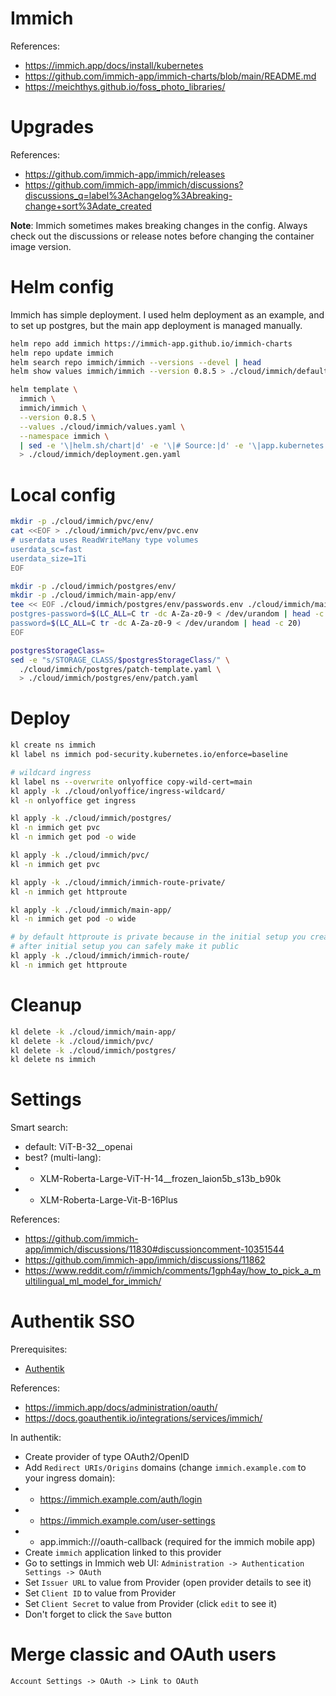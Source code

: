 
# Immich

References:
- https://immich.app/docs/install/kubernetes
- https://github.com/immich-app/immich-charts/blob/main/README.md
- https://meichthys.github.io/foss_photo_libraries/

# Upgrades

References:
- https://github.com/immich-app/immich/releases
- https://github.com/immich-app/immich/discussions?discussions_q=label%3Achangelog%3Abreaking-change+sort%3Adate_created

**Note**: Immich sometimes makes breaking changes in the config.
Always check out the discussions or release notes before changing the container image version.

# Helm config

Immich has simple deployment.
I used helm deployment as an example, and to set up postgres,
but the main app deployment is managed manually.

```bash
helm repo add immich https://immich-app.github.io/immich-charts
helm repo update immich
helm search repo immich/immich --versions --devel | head
helm show values immich/immich --version 0.8.5 > ./cloud/immich/default-values.yaml
```

```bash
helm template \
  immich \
  immich/immich \
  --version 0.8.5 \
  --values ./cloud/immich/values.yaml \
  --namespace immich \
  | sed -e '\|helm.sh/chart|d' -e '\|# Source:|d' -e '\|app.kubernetes.io/managed-by: Helm|d' -e '\|app.kubernetes.io/instance:|d' -e '\|^#|d' \
  > ./cloud/immich/deployment.gen.yaml
```

# Local config

```bash
mkdir -p ./cloud/immich/pvc/env/
cat <<EOF > ./cloud/immich/pvc/env/pvc.env
# userdata uses ReadWriteMany type volumes
userdata_sc=fast
userdata_size=1Ti
EOF

mkdir -p ./cloud/immich/postgres/env/
mkdir -p ./cloud/immich/main-app/env/
tee << EOF ./cloud/immich/postgres/env/passwords.env ./cloud/immich/main-app/env/passwords.env > /dev/null
postgres-password=$(LC_ALL=C tr -dc A-Za-z0-9 < /dev/urandom | head -c 20)
password=$(LC_ALL=C tr -dc A-Za-z0-9 < /dev/urandom | head -c 20)
EOF

postgresStorageClass=
sed -e "s/STORAGE_CLASS/$postgresStorageClass/" \
  ./cloud/immich/postgres/patch-template.yaml \
  > ./cloud/immich/postgres/env/patch.yaml

```

# Deploy

```bash
kl create ns immich
kl label ns immich pod-security.kubernetes.io/enforce=baseline

# wildcard ingress
kl label ns --overwrite onlyoffice copy-wild-cert=main
kl apply -k ./cloud/onlyoffice/ingress-wildcard/
kl -n onlyoffice get ingress

kl apply -k ./cloud/immich/postgres/
kl -n immich get pvc
kl -n immich get pod -o wide

kl apply -k ./cloud/immich/pvc/
kl -n immich get pvc

kl apply -k ./cloud/immich/immich-route-private/
kl -n immich get httproute

kl apply -k ./cloud/immich/main-app/
kl -n immich get pod -o wide

# by default httproute is private because in the initial setup you create the admin user
# after initial setup you can safely make it public
kl apply -k ./cloud/immich/immich-route/
kl -n immich get httproute
```

# Cleanup

```bash
kl delete -k ./cloud/immich/main-app/
kl delete -k ./cloud/immich/pvc/
kl delete -k ./cloud/immich/postgres/
kl delete ns immich
```

# Settings

Smart search:
- default: ViT-B-32__openai
- best? (multi-lang):
- - XLM-Roberta-Large-ViT-H-14__frozen_laion5b_s13b_b90k
- - XLM-Roberta-Large-Vit-B-16Plus

References:
- https://github.com/immich-app/immich/discussions/11830#discussioncomment-10351544
- https://github.com/immich-app/immich/discussions/11862
- https://www.reddit.com/r/immich/comments/1gph4ay/how_to_pick_a_multilingual_ml_model_for_immich/

# Authentik SSO

Prerequisites:
- [Authentik](../../ingress/authentik/readme.md)

References:
- https://immich.app/docs/administration/oauth/
- https://docs.goauthentik.io/integrations/services/immich/

In authentik:

- Create provider of type OAuth2/OpenID
- Add `Redirect URIs/Origins` domains (change `immich.example.com` to your ingress domain):
- - https://immich.example.com/auth/login
- - https://immich.example.com/user-settings
- - app.immich:///oauth-callback (required for the immich mobile app)
- Create `immich` application linked to this provider
- Go to settings in Immich web UI: `Administration -> Authentication Settings -> OAuth`
- Set `Issuer URL` to value from Provider (open provider details to see it)
- Set `Client ID` to value from Provider
- Set `Client Secret` to value from Provider (click `edit` to see it)
- Don't forget to click the `Save` button

# Merge classic and OAuth users

`Account Settings -> OAuth -> Link to OAuth`
